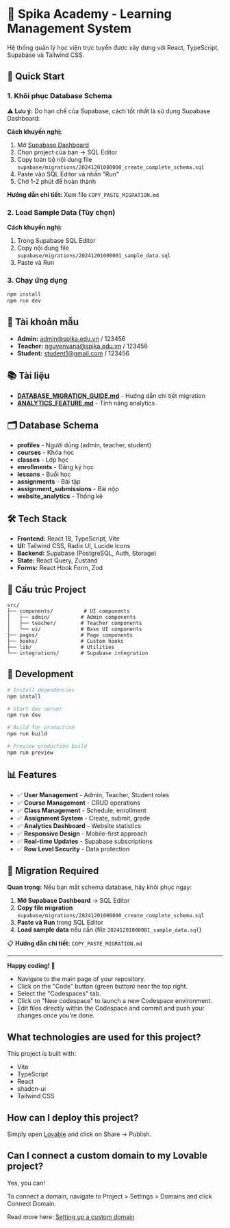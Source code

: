 
# 🏫 Spika Academy - Learning Management System

Hệ thống quản lý học viện trực tuyến được xây dựng với React, TypeScript, Supabase và Tailwind CSS.

## 🚀 Quick Start

### 1. Khôi phục Database Schema

**⚠️ Lưu ý:** Do hạn chế của Supabase, cách tốt nhất là sử dụng Supabase Dashboard:

**Cách khuyến nghị:**
1. Mở [Supabase Dashboard](https://supabase.com/dashboard)
2. Chọn project của bạn → SQL Editor
3. Copy toàn bộ nội dung file `supabase/migrations/20241201000000_create_complete_schema.sql`
4. Paste vào SQL Editor và nhấn "Run"
5. Chờ 1-2 phút để hoàn thành

**Hướng dẫn chi tiết:** Xem file `COPY_PASTE_MIGRATION.md`

### 2. Load Sample Data (Tùy chọn)

**Cách khuyến nghị:**
1. Trong Supabase SQL Editor
2. Copy nội dung file `supabase/migrations/20241201000001_sample_data.sql`
3. Paste và Run

### 3. Chạy ứng dụng

```bash
npm install
npm run dev
```

## 🔐 Tài khoản mẫu

- **Admin:** admin@spika.edu.vn / 123456
- **Teacher:** nguyenvana@spika.edu.vn / 123456
- **Student:** student1@gmail.com / 123456

## 📚 Tài liệu

- **[DATABASE_MIGRATION_GUIDE.md](./DATABASE_MIGRATION_GUIDE.md)** - Hướng dẫn chi tiết migration
- **[ANALYTICS_FEATURE.md](./docs/ANALYTICS_FEATURE.md)** - Tính năng analytics

## 🗂️ Database Schema

- **profiles** - Người dùng (admin, teacher, student)
- **courses** - Khóa học
- **classes** - Lớp học
- **enrollments** - Đăng ký học
- **lessons** - Buổi học
- **assignments** - Bài tập
- **assignment_submissions** - Bài nộp
- **website_analytics** - Thống kê

## 🛠️ Tech Stack

- **Frontend:** React 18, TypeScript, Vite
- **UI:** Tailwind CSS, Radix UI, Lucide Icons
- **Backend:** Supabase (PostgreSQL, Auth, Storage)
- **State:** React Query, Zustand
- **Forms:** React Hook Form, Zod

## 📁 Cấu trúc Project

```
src/
├── components/          # UI components
│   ├── admin/          # Admin components
│   ├── teacher/        # Teacher components
│   └── ui/             # Base UI components
├── pages/              # Page components
├── hooks/              # Custom hooks
├── lib/                # Utilities
└── integrations/       # Supabase integration
```

## 🔧 Development

```bash
# Install dependencies
npm install

# Start dev server
npm run dev

# Build for production
npm run build

# Preview production build
npm run preview
```

## 📊 Features

- ✅ **User Management** - Admin, Teacher, Student roles
- ✅ **Course Management** - CRUD operations
- ✅ **Class Management** - Schedule, enrollment
- ✅ **Assignment System** - Create, submit, grade
- ✅ **Analytics Dashboard** - Website statistics
- ✅ **Responsive Design** - Mobile-first approach
- ✅ **Real-time Updates** - Supabase subscriptions
- ✅ **Row Level Security** - Data protection

## 🚨 Migration Required

**Quan trọng:** Nếu bạn mất schema database, hãy khôi phục ngay:

1. **Mở Supabase Dashboard** → SQL Editor
2. **Copy file migration** `supabase/migrations/20241201000000_create_complete_schema.sql`
3. **Paste và Run** trong SQL Editor
4. **Load sample data** nếu cần (file `20241201000001_sample_data.sql`)

📋 **Hướng dẫn chi tiết:** `COPY_PASTE_MIGRATION.md`

---

**Happy coding! 🎉**

- Navigate to the main page of your repository.
- Click on the "Code" button (green button) near the top right.
- Select the "Codespaces" tab.
- Click on "New codespace" to launch a new Codespace environment.
- Edit files directly within the Codespace and commit and push your changes once you're done.

## What technologies are used for this project?

This project is built with:

- Vite
- TypeScript
- React
- shadcn-ui
- Tailwind CSS

## How can I deploy this project?

Simply open [Lovable](https://lovable.dev/projects/85794ffa-e4bc-4a9b-99ee-b3aab9875a91) and click on Share -> Publish.

## Can I connect a custom domain to my Lovable project?

Yes, you can!

To connect a domain, navigate to Project > Settings > Domains and click Connect Domain.

Read more here: [Setting up a custom domain](https://docs.lovable.dev/tips-tricks/custom-domain#step-by-step-guide)
